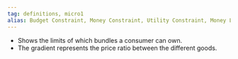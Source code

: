 ```yaml
---
tag: definitions, micro1
alias: Budget Constraint, Money Constraint, Utility Constraint, Money Line
---
```

- Shows the limits of which bundles a consumer can own.
- The gradient represents the price ratio between the different goods.